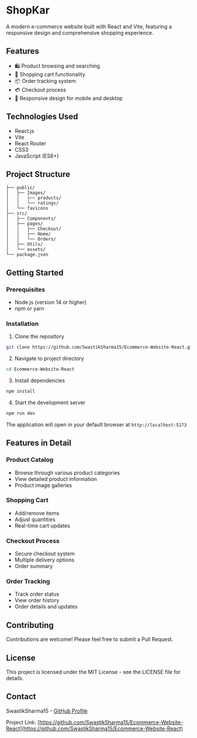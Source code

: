 # ShopKar

A modern e-commerce website built with React and Vite, featuring a responsive design and comprehensive shopping experience.

## Features

- 🛍️ Product browsing and searching
- 🛒 Shopping cart functionality
- 📦 Order tracking system
- 💳 Checkout process
- 📱 Responsive design for mobile and desktop

## Technologies Used

- React.js
- Vite
- React Router
- CSS3
- JavaScript (ES6+)

## Project Structure

```
├── public/
│   ├── Images/
│   │   ├── products/
│   │   └── ratings/
│   └── favicons
├── src/
│   ├── Components/
│   ├── pages/
│   │   ├── Checkout/
│   │   ├── Home/
│   │   └── Orders/
│   ├── Utils/
│   └── assets/
└── package.json
```

## Getting Started

### Prerequisites

- Node.js (version 14 or higher)
- npm or yarn

### Installation

1. Clone the repository
```bash
git clone https://github.com/SwastikSharma15/Ecommerce-Website-React.git
```

2. Navigate to project directory
```bash
cd Ecommerce-Website-React
```

3. Install dependencies
```bash
npm install
```

4. Start the development server
```bash
npm run dev
```

The application will open in your default browser at `http://localhost:5173`

## Features in Detail

### Product Catalog
- Browse through various product categories
- View detailed product information
- Product image galleries

### Shopping Cart
- Add/remove items
- Adjust quantities
- Real-time cart updates

### Checkout Process
- Secure checkout system
- Multiple delivery options
- Order summary

### Order Tracking
- Track order status
- View order history
- Order details and updates

## Contributing

Contributions are welcome! Please feel free to submit a Pull Request.

## License

This project is licensed under the MIT License - see the LICENSE file for details.

## Contact

SwastikSharma15 - [GitHub Profile](https://github.com/SwastikSharma15)

Project Link: [https://github.com/SwastikSharma15/Ecommerce-Website-React](https://github.com/SwastikSharma15/Ecommerce-Website-React)